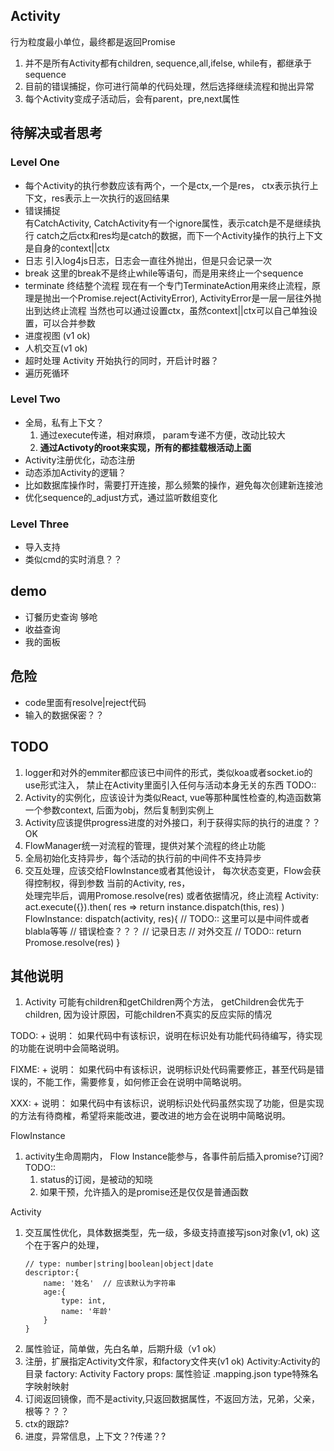 ## Activity
行为粒度最小单位，最终都是返回Promise   
1. 并不是所有Activity都有children, sequence,all,ifelse, while有，都继承于sequence
2. 目前的错误捕捉，你可进行简单的代码处理，然后选择继续流程和抛出异常
3. 每个Activity变成子活动后，会有parent，pre,next属性

## 待解决或者思考
### Level One
* 每个Activity的执行参数应该有两个，一个是ctx,一个是res， ctx表示执行上下文，res表示上一次执行的返回结果
* 错误捕捉   
    有CatchActivity, CatchActivity有一个ignore属性，表示catch是不是继续执行
    catch之后ctx和res均是catch的数据，而下一个Activity操作的执行上下文是自身的context||ctx
* 日志
    引入log4js日志，日志会一直往外抛出，但是只会记录一次
* break
    这里的break不是终止while等语句，而是用来终止一个sequence
* terminate
    终结整个流程
    现在有一个专门TerminateAction用来终止流程，原理是抛出一个Promise.reject(ActivityError), ActivityError是一层一层往外抛出到达终止流程
    当然也可以通过设置ctx，虽然context||ctx可以自己单独设置，可以合并参数
* 进度视图 (v1 ok)
* 人机交互(v1 ok) 
* 超时处理
    Activity 开始执行的同时，开启计时器？ 
* 遍历死循环 

### Level Two
* 全局，私有上下文？
    1. 通过execute传递，相对麻烦， param专递不方便，改动比较大    
    2. **通过Activoty的root来实现，所有的都挂载根活动上面**
* Activity注册优化，动态注册
* 动态添加Activity的逻辑？
* 比如数据库操作时，需要打开连接，那么频繁的操作，避免每次创建新连接池
* 优化sequence的_adjust方式，通过监听数组变化

### Level Three
* 导入支持
* 类似cmd的实时消息？？


## demo
* 订餐历史查询 够呛
* 收益查询
* 我的面板


## 危险
* code里面有resolve|reject代码
* 输入的数据保密？？

## TODO
1. logger和对外的emmiter都应该已中间件的形式，类似koa或者socket.io的use形式注入， 禁止在Activity里面引入任何与活动本身无关的东西
   TODO::
2. Activity的实例化，应该设计为类似React, vue等那种属性检查的,构造函数第一个参数context, 后面为obj，然后复制到实例上
3. Activity应该提供progress进度的对外接口，利于获得实际的执行的进度？？
   OK
4. FlowManager统一对流程的管理，提供对某个流程的终止功能
5. 全局初始化支持异步，每个活动的执行前的中间件不支持异步
6. 交互处理，应该交给FlowInstance或者其他设计， 每次状态变更，Flow会获得控制权，得到参数 当前的Activity, res，    
    处理完毕后，调用Promose.resolve(res) 或者依据情况，终止流程
    Activity:
    act.execute({}).then( res =>
        return instance.dispatch(this, res)
    )
    FlowInstance:
    dispatch(activity, res){
        // TODO:: 这里可以是中间件或者blabla等等
        //  错误检查？？？
        // 记录日志
        // 对外交互
        // TODO::
        return Promose.resolve(res)
    }



## 其他说明
1. Activity 可能有children和getChildren两个方法， getChildren会优先于children, 因为设计原因，可能children不真实的反应实际的情况



TODO: + 说明：
如果代码中有该标识，说明在标识处有功能代码待编写，待实现的功能在说明中会简略说明。

FIXME: + 说明：
如果代码中有该标识，说明标识处代码需要修正，甚至代码是错误的，不能工作，需要修复，如何修正会在说明中简略说明。

XXX: + 说明：
如果代码中有该标识，说明标识处代码虽然实现了功能，但是实现的方法有待商榷，希望将来能改进，要改进的地方会在说明中简略说明。




FlowInstance
1. activity生命周期内， Flow Instance能参与，各事件前后插入promise?订阅? 
    TODO:: 
    1. status的订阅，是被动的知晓
    2. 如果干预，允许插入的是promise还是仅仅是普通函数

Activity
1. 交互属性优化，具体数据类型，先一级，多级支持直接写json对象(v1, ok)
    这个在于客户的处理，
    ```
    // type: number|string|boolean|object|date
    descriptor:{
        name: '姓名'  // 应该默认为字符串
        age:{
            type: int,
            name: '年龄'
        }
    }
    ```
2. 属性验证，简单做，先白名单，后期升级（v1 ok）
3. 注册，扩展指定Activity文件家，和factory文件夹(v1 ok)
   Activity:Activity的目录
    factory: Activity Factory
    props: 属性验证
    .mapping.json type特殊名字映射映射
4. 订阅返回镜像，而不是activity,只返回数据属性，不返回方法，兄弟，父亲，根等？？？
5. ctx的跟踪?
6. 进度，异常信息，上下文？?传递？?



